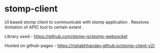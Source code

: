 # stomp-client
UI based stomp client to communicate with stomp application . Resolves limitation of APIC tool to certain extent . 

Library used - https://github.com/stomp-js/stomp-websocket

Hosted on github-pages - https://rishabhhanday.github.io/stomp-client-v2/
